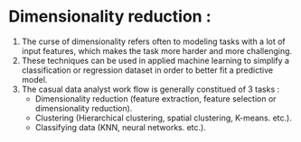 # Dimensionality reduction :
1. The curse of dimensionality refers often to modeling tasks with a lot of input features, which makes the task more harder and more challenging.
2. These techniques can be used in applied machine learning to simplify a classification or regression dataset in order to better fit a predictive model.
3. The casual data analyst work flow is generally constitued of 3 tasks :  
    - Dimensionality reduction (feature extraction, feature selection or dimensionality reduction).
    - Clustering (Hierarchical clustering, spatial clustering, K-means. etc.).
    - Classifying data (KNN, neural networks. etc.).

  

